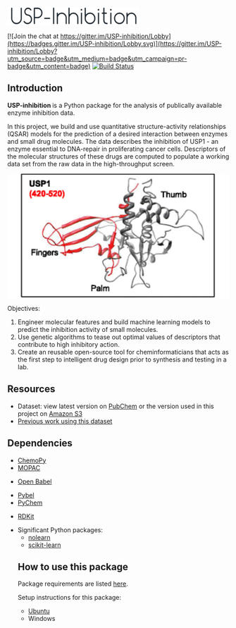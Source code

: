 <img src=https://raw.githubusercontent.com/BeckResearchLab/USP-inhibition/master/img/usp-inhibition-logo.png alt="Mountain View" width="300px" height="40px">

[![Join the chat at https://gitter.im/USP-inhibition/Lobby](https://badges.gitter.im/USP-inhibition/Lobby.svg)](https://gitter.im/USP-inhibition/Lobby?utm_source=badge&utm_medium=badge&utm_campaign=pr-badge&utm_content=badge)
[![Build Status](https://travis-ci.org/BeckResearchLab/USP-inhibition.svg?branch=master)](https://travis-ci.org/BeckResearchLab/USP-inhibition?branch=master)

## Introduction

<p align="justify">

<b> USP-inhibition </b> is a Python package for the analysis of publically available enzyme inhibition data. 
<p>In this project, we build and use quantitative structure-activity relationships (QSAR) models for the prediction of a desired interaction between enzymes and small drug molecules. The data describes the inhibition of USP1 - an enzyme essential to DNA-repair in proliferating cancer cells. Descriptors of the molecular structures of these drugs are computed to populate a working data set from the raw data in the high-throughput screen. </p>
<img src="https://raw.githubusercontent.com/BeckResearchLab/USP-inhibition/master/img/usp1_model_structure.png" align="center" alt="Modeled structure of USP1 catalytic domains using SWISS-MODEL">

Objectives: 
<ol>
<li> Engineer molecular features and build machine learning models to predict the inhibition activity of small molecules. 
<li> Use genetic algorithms to tease out optimal values of descriptors that contribute to high inhibitory action.
<li> Create an reusable open-source tool for cheminformaticians that acts as the first step to intelligent drug design prior to synthesis and testing in a lab.
</ol>


## Resources

* Dataset: view latest version on [PubChem](https://pubchem.ncbi.nlm.nih.gov/bioassay/743255) or the version used in this project on [Amazon S3](https://s3-us-west-2.amazonaws.com/pphilip-usp-inhibition/data/)
* [Previous work using this dataset](http://www.ncbi.nlm.nih.gov/pmc/articles/PMC4427583/pdf/11693_2015_Article_9162.pdf)

## Dependencies

<ul>
<li><a href="http://bioinformatics.oxfordjournals.org/content/29/8/1092.long/">
ChemoPy
</a>
<li><a href="http://openmopac.net/">
MOPAC

</a>
<li><a href="http://openbabel.org/wiki/Main_Page">

Open Babel
</a>
<li><a href="https://openbabel.org/docs/dev/UseTheLibrary/Python_Pybel.html">
Pybel

</a>
<li><a href="https://code.google.com/archive/p/pychem/"> 
PyChem
</a>
<li><a href="http://www.rdkit.org/"> 

RDKit
</a>
<li> Significant Python packages:
<ul>
<li> <a href="https://pythonhosted.org/nolearn/">
nolearn 
</a>

<li> <a href="http://scikit-learn.org/stable/">
scikit-learn
</a>

</ul>

## How to use this package

Package requirements are listed [here](https://github.com/BeckResearchLab/USP-inhibition/docs/requirements.txt).

Setup instructions for this package:
- [Ubuntu](https://github.com/BeckResearchLab/USP-inhibition/docs/setup_instructions.txt)
- Windows
